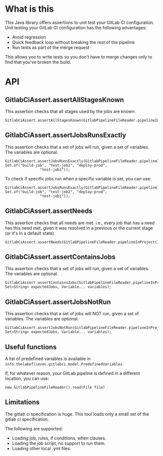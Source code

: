 # What is this
This Java library offers assertions to unit test your GitLab CI configuration. Unit testing your GitLab CI configuration has the following advantages:

- Avoid regression
- Quick feedback loop without breaking the rest of the pipeline
- Run tests as part of the merge request

This allows you to write tests so you don't have to merge changes only to find that you've broken the build.
# API
## GitlabCiAssert.assertAllStagesKnown
This assertion checks that all stages used by the jobs are known:

``` 
GitlabCiAssert.assertAllStagesKnown(GitlabPipelineFileReader.pipelineInProject());
```

## GitlabCiAssert.assertJobsRunsExactly 
This assertion checks that a set of jobs will run, given a set of variables. The variables are optional.

``` 
GitlabCiAssert.assertJobsRunsExactly(GitlabPipelineFileReader.pipelineInProject(), Set.of("build-job", "test-job2", "deploy-prod",
                "test-job1"));
```

To check if specific jobs run when a specific variable is set, you can use:

``` 
GitlabCiAssert.assertJobsRunsExactly(GitlabPipelineFileReader.pipelineInProject(), Set.of("build-job", "test-job2", "deploy-prod",
                "test-job1"));
```

## GitlabCiAssert.assertNeeds
This assertion checks that all needs are met. i.e., every job that has a need has this need met, given it was
resolved in a previous or the current stage (or it's in a default state).

``` 
GitlabCiAssert.assertNeeds(GitlabPipelineFileReader.pipelineInProject());
```

## GitlabCiAssert.assertContainsJobs
This assertion checks that a set of jobs will run, given a set of variables. The variables are optional.

``` 
GitlabCiAssert.assertContainsJobs(GitlabPipelineFileReader.pipelineInProject(), Set<String> expectedJobs, Variable... variables);
```

## GitlabCiAssert.assertJobsNotRun
This assertion checks that a set of jobs will NOT run, given a set of variables. The variables are optional.

``` 
GitlabCiAssert.assertJobsNotRun(GitlabPipelineFileReader.pipelineInProject(), Set<String> expectedJobs, Variable... variables);
```


## Useful functions
A list of predefined variables is available in ```info.thelaboflieven.gitlabci.model.PredefinedVariables```. 

If, for whatever reason, your GitLab pipeline is defined in a different location, you can use:

````
new GitlabPipelineFileReader().read(File file)
````

## Limitations
The gitlab ci specification is huge.
This tool loads only a small set of the gitlab ci specification.

The following are supported:
- Loading job, rules, if conditions, when clauses.
- Loading the job script, no support to run them.
- Loading other local .yml files. 
